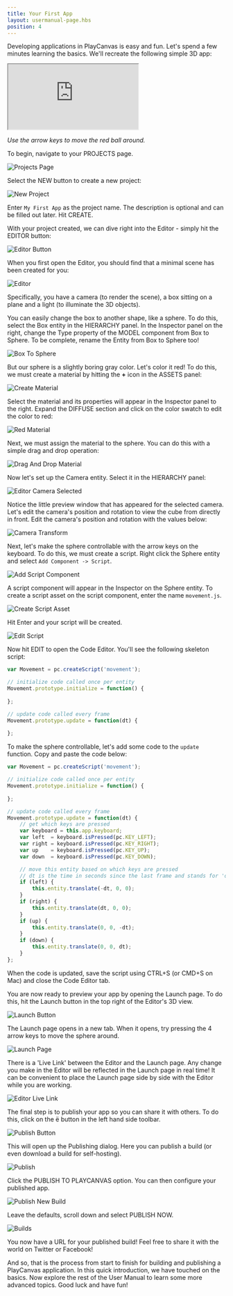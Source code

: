 ```yaml
---
title: Your First App
layout: usermanual-page.hbs
position: 4
---
```


Developing applications in PlayCanvas is easy and fun. Let's spend a few minutes learning the basics. We'll recreate the following simple 3D app:

<iframe  src="https://playcanv.as/p/TnUtDXWp/" title="Simple PlayCanvas App"></iframe>

*Use the arrow keys to move the red ball around.*

To begin, navigate to your PROJECTS page.

![Projects Page][1]

Select the NEW button to create a new project:

![New Project][2]

Enter `My First App` as the project name. The description is optional and can be filled out later. Hit CREATE.

With your project created, we can dive right into the Editor - simply hit the EDITOR button:

![Editor Button][3]

When you first open the Editor, you should find that a minimal scene has been created for you:

![Editor][4]

Specifically, you have a camera (to render the scene), a box sitting on a plane and a light (to illuminate the 3D objects).

You can easily change the box to another shape, like a sphere. To do this, select the Box entity in the HIERARCHY panel. In the Inspector panel on the right, change the Type property of the MODEL component from Box to Sphere. To be complete, rename the Entity from Box to Sphere too!

![Box To Sphere][5]

But our sphere is a slightly boring gray color. Let's color it red! To do this, we must create a material by hitting the **+** icon in the ASSETS panel:

![Create Material][6]

Select the material and its properties will appear in the Inspector panel to the right. Expand the DIFFUSE section and click on the color swatch to edit the color to red:

![Red Material][7]

Next, we must assign the material to the sphere. You can do this with a simple drag and drop operation:

![Drag And Drop Material][8]

Now let's set up the Camera entity. Select it in the HIERARCHY panel:

![Editor Camera Selected][9]

Notice the little preview window that has appeared for the selected camera. Let's edit the camera's position and rotation to view the cube from directly in front. Edit the camera's position and rotation with the values below:

![Camera Transform][10]

Next, let's make the sphere controllable with the arrow keys on the keyboard. To do this, we must create a script. Right click the Sphere entity and select `Add Component -> Script`.

![Add Script Component][11]

A script component will appear in the Inspector on the Sphere entity. To create a script asset on the script component, enter the name `movement.js`.

![Create Script Asset][12]

Hit Enter and your script will be created.

![Edit Script][13]

Now hit EDIT to open the Code Editor. You'll see the following skeleton script:

```javascript
var Movement = pc.createScript('movement');

// initialize code called once per entity
Movement.prototype.initialize = function() {
    
};

// update code called every frame
Movement.prototype.update = function(dt) {
    
};
```

To make the sphere controllable, let's add some code to the `update` function. Copy and paste the code below:

```javascript
var Movement = pc.createScript('movement');

// initialize code called once per entity
Movement.prototype.initialize = function() {
    
};

// update code called every frame
Movement.prototype.update = function(dt) {
    // get which keys are pressed
    var keyboard = this.app.keyboard;
    var left  = keyboard.isPressed(pc.KEY_LEFT);
    var right = keyboard.isPressed(pc.KEY_RIGHT);
    var up    = keyboard.isPressed(pc.KEY_UP);
    var down  = keyboard.isPressed(pc.KEY_DOWN);

    // move this entity based on which keys are pressed
    // dt is the time in seconds since the last frame and stands for 'delta time'
    if (left) {
        this.entity.translate(-dt, 0, 0);
    }
    if (right) {
        this.entity.translate(dt, 0, 0);
    }
    if (up) {
        this.entity.translate(0, 0, -dt);
    }
    if (down) {
        this.entity.translate(0, 0, dt);
    }
};
```

When the code is updated, save the script using CTRL+S (or CMD+S on Mac) and close the Code Editor tab.

You are now ready to preview your app by opening the Launch page. To do this, hit the Launch button in the top right of the Editor's 3D view.

![Launch Button][14]

The Launch page opens in a new tab. When it opens, try pressing the 4 arrow keys to move the sphere around.

![Launch Page][15]

<div class="alert alert-info">
There is a 'Live Link' between the Editor and the Launch page. Any change you make in the Editor will be reflected in the Launch page in real time! It can be convenient to place the Launch page side by side with the Editor while you are working.

![Editor Live Link][16]
</div>

The final step is to publish your app so you can share it with others. To do this, click on the <span class="pc-icon">&#57911;</span> button in the left hand side toolbar.

![Publish Button][17]

This will open up the Publishing dialog. Here you can publish a build (or even download a build for self-hosting).

![Publish][18]

Click the PUBLISH TO PLAYCANVAS option. You can then configure your published app.

![Publish New Build][19]

Leave the defaults, scroll down and select PUBLISH NOW.

![Builds][20]

You now have a URL for your published build! Feel free to share it with the world on Twitter or Facebook!

And so, that is the process from start to finish for building and publishing a PlayCanvas application. In this quick introduction, we have touched on the basics. Now explore the rest of the User Manual to learn some more advanced topics. Good luck and have fun!

[1]: /images/user-manual/your-first-app/projects-page.png
[2]: /images/user-manual/your-first-app/new-project.png
[3]: /images/user-manual/your-first-app/editor-button.png
[4]: /images/user-manual/your-first-app/editor.png
[5]: /images/user-manual/your-first-app/box-to-sphere.png
[6]: /images/user-manual/your-first-app/create-material.png
[7]: /images/user-manual/your-first-app/red-material.png
[8]: /images/user-manual/your-first-app/drag-and-drop-material.gif
[9]: /images/user-manual/your-first-app/editor-camera-selected.png
[10]: /images/user-manual/your-first-app/camera-transform.png
[11]: /images/user-manual/your-first-app/add-script-component.png
[12]: /images/user-manual/your-first-app/create-script-asset.png
[13]: /images/user-manual/your-first-app/edit-script.png
[14]: /images/user-manual/your-first-app/launch-button.png
[15]: /images/user-manual/your-first-app/launch-page.gif
[16]: /images/user-manual/your-first-app/live-link.gif
[17]: /images/user-manual/your-first-app/publish-button.png
[18]: /images/user-manual/your-first-app/publish-dialog.png
[19]: /images/user-manual/your-first-app/publish-options.png
[20]: /images/user-manual/your-first-app/builds.png

